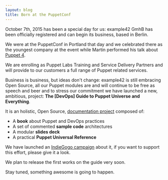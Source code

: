 ```yaml
---
layout: blog
title: Born at the PuppetConf
---
```


October 7th, 2015 has been a special day for us: example42 GmhB has been officially registered and can begin its business, based in Berlin.

We were at the PuppetConf in Portland that day and we celebrated there as the youngest company at the event while Martin performed his talk about [Puppet 4](http://sched.co/3h0R).

We are enrolling as Puppet Labs Training and Service Delivery Partners and will provide to our customers a full range of Puppet related services.

Business is business, but ideas don't change: example42 is still embracing Open Source, all our Puppet modules are and will continue to be free as speech and beer and to stress our commitment we have launched a new, ambitious, project: **The [DevOps] Guide to Puppet Universe and Everything**.

It is an holistic, Open Source, [documentation project](http://www.example42.com/guide/) composed of:

- A **book** about Puppet and DevOps practices
- A set of commented **sample code** architectures
- A modular **slides deck**
- A practical **Puppet Universal Reference**

We have launched an [IndieGogo campaign](http://igg.me/at/guide42) about it, if you want to support this effort, please give it a look.

We plan to release the first works on the guide very soon.

Stay tuned, something awesome is going to happen.
